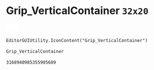 # Grip_VerticalContainer `32x20`
<img src="/img/Grip_VerticalContainer.png" width=32 height=20>

``` CSharp
EditorGUIUtility.IconContent("Grip_VerticalContainer")
```
```
Grip_VerticalContainer
```
```
3168940985355905689
```
